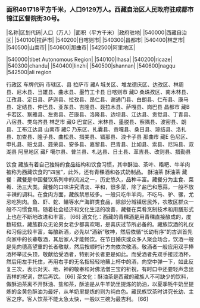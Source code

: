 ### 面积491718平方千米，人口9129万人。西藏自治区人民政府驻成都市锦江区督院街30号。
<!-- ||||| -->
|名称|区划代码|人口（万人）|面积（平方千米）|政府驻地|
|540000|西藏自治区|
|540100|拉萨市|
|540200|日喀则市|
|540300|昌都市|
|540400|林芝市|
|540500|山南市|
|540600|那曲市|
|542500|阿里地区|

|540000|tibet Autonomous Region|
|540100|lhasa|
|540200|ricaze|
|540300|chandu|
|540400|linzhi|
|540500|shannan|
|540600|nagqu
|542500|ali region





行政区
车牌代码
市辖区、县
拉萨市
藏A
城关区、堆龙德庆区、达孜区、林周县、尼木县、当雄县、曲水县、墨竹工卡县
日喀则市
藏D
桑珠孜区、南木林县、江孜县、定日县、萨迦县、拉孜县、昂仁县、谢通门县、白朗县、仁布县、康马县、定结县、仲巴县、亚东县、吉隆县、聂拉木县、萨嘎县、岗巴县
昌都市
藏B
卡若区、察雅县、左贡县、芒康县、洛隆县、边坝县、江达县、贡觉县、丁青县、八宿县、类乌齐县
林芝市
藏G
巴宜区、米林县、墨脱县、察隅县、波密县、朗县、工布江达县
山南市
藏C
乃东区、扎囊县、贡嘎县、桑日县、琼结县、洛扎县、加查县、隆子县、曲松县、措美县、错那县、浪卡子县
那曲市
藏E
色尼区、申扎县、班戈县、聂荣县、安多县、嘉黎县、巴青县、比如县、索县、尼玛县、双湖县
阿里地区
藏F
噶尔县、普兰县、札达县、日土县、革吉县、改则县、措勤县


饮食
藏族有着自己独特的食品结构和饮食习惯，其中酥油、茶叶、糌粑、牛羊肉被称为西藏饮食的“四宝”，此外，还有青稞酒和各式奶制品。
酥油茶
酥油茶
藏餐：藏餐是中国餐饮系列中的流派之一，历史悠久，品种丰富。藏餐分为主食、菜肴、汤三大类。藏餐的口味讲究清淡、平和，很多菜，除了盐巴和葱蒜，一般不放辛辣的调料。在食肉方面，藏族禁忌较多。一般只吃牛羊肉，不吃马、驴、骡，尤忌吃狗肉。鱼、虾、蛇、鳝等水产海鲜类食品，除部分城镇居民外，农牧区群众一般不习惯食用。随着社会经济和文化生活的改善，藏餐在菜肴烹制技术和用膳形式上也在不断地改进和丰富。 [66] 
酒文化：西藏的青稞酒是用青稞直接酿成的，度数较低，藏族群众无论男女老少都喜欢喝，是喜庆过节所必备的。藏族饮酒的礼仪和习俗比较丰富，每酿新酒，必先以“酒新”敬神，然后依循“长幼有序”的古训首先向家中的长辈敬酒，其后家人才能畅饮。在节日婚庆或众多人聚会场合，饮酒一般是先向德高望重的长者敬献，然后按顺时针方向依次敬酒。敬酒者一般应用双手捧酒杯举过头顶，敬献给受酒者，特别对长者更是如此。而受酒者先双手接过酒杯，然后用左手托住，再用右手的无名指轻轻地蘸上杯中的酒，向空中弹一下，如此反复三次，表示对天、地、神的敬奉和对佛法僧三宝的祈祝，有时口中还要轻声念出吉样的祝词，然后再饮。 [66] 
茶文化：酥油茶是西藏的藏族人不可缺少的饮料，做酥油茶离不开酥油、盐和茶，酥油是从牛羊奶里提炼的奶油，以夏季牦牛奶里提炼的金黄色酥油为最好，从羊奶里提炼的则为纯白色。藏民族饮茶时讲究长幼、主客之序。客人饮茶不能太急太快，一般以三碗为最吉利。 [66] 



